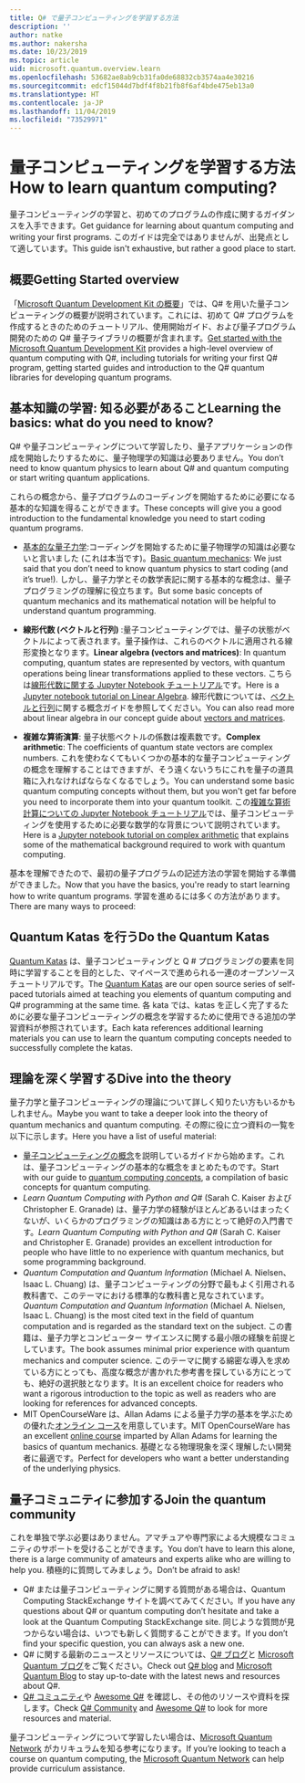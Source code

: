 ```yaml
---
title: Q# で量子コンピューティングを学習する方法
description: ''
author: natke
ms.author: nakersha
ms.date: 10/23/2019
ms.topic: article
uid: microsoft.quantum.overview.learn
ms.openlocfilehash: 53682ae8ab9cb31fa0de68832cb3574aa4e30216
ms.sourcegitcommit: edcf15044d7bdf4f8b21fb8f6af4bde475eb13a0
ms.translationtype: HT
ms.contentlocale: ja-JP
ms.lasthandoff: 11/04/2019
ms.locfileid: "73529971"
---
```

# <a name="how-to-learn-quantum-computing"></a><span data-ttu-id="c99e5-102">量子コンピューティングを学習する方法</span><span class="sxs-lookup"><span data-stu-id="c99e5-102">How to learn quantum computing?</span></span>

<span data-ttu-id="c99e5-103">量子コンピューティングの学習と、初めてのプログラムの作成に関するガイダンスを入手できます。</span><span class="sxs-lookup"><span data-stu-id="c99e5-103">Get guidance for learning about quantum computing and writing your first programs.</span></span> <span data-ttu-id="c99e5-104">このガイドは完全ではありませんが、出発点として適しています。</span><span class="sxs-lookup"><span data-stu-id="c99e5-104">This guide isn't exhaustive, but rather a good place to start.</span></span>

## <a name="getting-started-overview"></a><span data-ttu-id="c99e5-105">概要</span><span class="sxs-lookup"><span data-stu-id="c99e5-105">Getting Started overview</span></span>

<span data-ttu-id="c99e5-106">「[Microsoft Quantum Development Kit の概要](xref:microsoft.quantum.welcome)」では、Q# を用いた量子コンピューティングの概要が説明されています。これには、初めて Q# プログラムを作成するときのためのチュートリアル、使用開始ガイド、および量子プログラム開発のための Q# 量子ライブラリの概要が含まれます。</span><span class="sxs-lookup"><span data-stu-id="c99e5-106">[Get started with the Microsoft Quantum Development Kit](xref:microsoft.quantum.welcome) provides a high-level overview of quantum computing with Q#, including tutorials for writing your first Q# program, getting started guides and introduction to the Q# quantum libraries for developing quantum programs.</span></span>

## <a name="learning-the-basics-what-do-you-need-to-know"></a><span data-ttu-id="c99e5-107">基本知識の学習: 知る必要があること</span><span class="sxs-lookup"><span data-stu-id="c99e5-107">Learning the basics: what do you need to know?</span></span>

<span data-ttu-id="c99e5-108">Q# や量子コンピューティングについて学習したり、量子アプリケーションの作成を開始したりするために、量子物理学の知識は必要ありません。</span><span class="sxs-lookup"><span data-stu-id="c99e5-108">You don’t need to know quantum physics to learn about Q# and quantum computing or start writing quantum applications.</span></span>

<span data-ttu-id="c99e5-109">これらの概念から、量子プログラムのコーディングを開始するために必要になる基本的な知識を得ることができます。</span><span class="sxs-lookup"><span data-stu-id="c99e5-109">These concepts will give you a good introduction to the fundamental knowledge you need to start coding quantum programs.</span></span>  

* <span data-ttu-id="c99e5-110">[基本的な量子力学](xref:microsoft.quantum.concepts.intro):コーディングを開始するために量子物理学の知識は必要ないと言いました (これは本当です)。</span><span class="sxs-lookup"><span data-stu-id="c99e5-110">[Basic quantum mechanics](xref:microsoft.quantum.concepts.intro): We just said that you don’t need to know quantum physics to start coding (and it’s true!).</span></span> <span data-ttu-id="c99e5-111">しかし、量子力学とその数学表記に関する基本的な概念は、量子プログラミングの理解に役立ちます。</span><span class="sxs-lookup"><span data-stu-id="c99e5-111">But some basic concepts of quantum mechanics and its mathematical notation will be helpful to understand quantum programming.</span></span>

* <span data-ttu-id="c99e5-112">**線形代数 (ベクトルと行列)** :量子コンピューティングでは、量子の状態がベクトルによって表されます。量子操作は、これらのベクトルに適用される線形変換となります。</span><span class="sxs-lookup"><span data-stu-id="c99e5-112">**Linear algebra (vectors and matrices)**: In quantum computing, quantum states are represented by vectors, with quantum operations being linear transformations applied to these vectors.</span></span>  <span data-ttu-id="c99e5-113">こちらは[線形代数に関する Jupyter Notebook チュートリアル](https://github.com/microsoft/QuantumKatas/tree/master/tutorials/LinearAlgebra)です。</span><span class="sxs-lookup"><span data-stu-id="c99e5-113">Here is a [Jupyter notebook tutorial on Linear Algebra](https://github.com/microsoft/QuantumKatas/tree/master/tutorials/LinearAlgebra).</span></span>  <span data-ttu-id="c99e5-114">線形代数については、[ベクトルと行列](xref:microsoft.quantum.concepts.vectors)に関する概念ガイドを参照してください。</span><span class="sxs-lookup"><span data-stu-id="c99e5-114">You can also read more about linear algebra in our concept guide about [vectors and matrices](xref:microsoft.quantum.concepts.vectors).</span></span>

* <span data-ttu-id="c99e5-115">**複雑な算術演算**: 量子状態ベクトルの係数は複素数です。</span><span class="sxs-lookup"><span data-stu-id="c99e5-115">**Complex arithmetic**: The coefficients of quantum state vectors are complex numbers.</span></span> <span data-ttu-id="c99e5-116">これを使わなくてもいくつかの基本的な量子コンピューティングの概念を理解することはできますが、そう遠くないうちにこれを量子の道具箱に入れなければならなくなるでしょう。</span><span class="sxs-lookup"><span data-stu-id="c99e5-116">You can understand some basic quantum computing concepts without them, but you won't get far before you need to incorporate them into your quantum toolkit.</span></span>  <span data-ttu-id="c99e5-117">この[複雑な算術計算についての Jupyter Notebook チュートリアル](https://github.com/microsoft/QuantumKatas/tree/master/tutorials/ComplexArithmetic)では、量子コンピューティングを使用するために必要な数学的な背景について説明されています。</span><span class="sxs-lookup"><span data-stu-id="c99e5-117">Here is a [Jupyter notebook tutorial on complex arithmetic](https://github.com/microsoft/QuantumKatas/tree/master/tutorials/ComplexArithmetic) that explains some of the mathematical background required to work with quantum computing.</span></span> 

<span data-ttu-id="c99e5-118">基本を理解できたので、最初の量子プログラムの記述方法の学習を開始する準備ができました。</span><span class="sxs-lookup"><span data-stu-id="c99e5-118">Now that you have the basics, you're ready to start learning how to write quantum programs.</span></span>  <span data-ttu-id="c99e5-119">学習を進めるには多くの方法があります。</span><span class="sxs-lookup"><span data-stu-id="c99e5-119">There are many ways to proceed:</span></span>

## <a name="do-the-quantum-katas"></a><span data-ttu-id="c99e5-120">Quantum Katas を行う</span><span class="sxs-lookup"><span data-stu-id="c99e5-120">Do the Quantum Katas</span></span>

<span data-ttu-id="c99e5-121">[Quantum Katas](xref:microsoft.quantum.overview.katas) は、量子コンピューティングと Q # プログラミングの要素を同時に学習することを目的とした、マイペースで進められる一連のオープンソース チュートリアルです。</span><span class="sxs-lookup"><span data-stu-id="c99e5-121">The [Quantum Katas](xref:microsoft.quantum.overview.katas) are our open source series of self-paced tutorials aimed at teaching you elements of quantum computing and Q# programming at the same time.</span></span>  <span data-ttu-id="c99e5-122">各 kata では、katas を正しく完了するために必要な量子コンピューティングの概念を学習するために使用できる追加の学習資料が参照されています。</span><span class="sxs-lookup"><span data-stu-id="c99e5-122">Each kata references additional learning materials you can use to learn the quantum computing concepts needed to successfully complete the katas.</span></span>  

## <a name="dive-into-the-theory"></a><span data-ttu-id="c99e5-123">理論を深く学習する</span><span class="sxs-lookup"><span data-stu-id="c99e5-123">Dive into the theory</span></span>

<span data-ttu-id="c99e5-124">量子力学と量子コンピューティングの理論について詳しく知りたい方もいるかもしれません。</span><span class="sxs-lookup"><span data-stu-id="c99e5-124">Maybe you want to take a deeper look into the theory of quantum mechanics and quantum computing.</span></span> <span data-ttu-id="c99e5-125">その際に役に立つ資料の一覧を以下に示します。</span><span class="sxs-lookup"><span data-stu-id="c99e5-125">Here you have a list of useful material:</span></span>

* <span data-ttu-id="c99e5-126">[量子コンピューティングの概念](xref:microsoft.quantum.concepts.intro)を説明しているガイドから始めます。これは、量子コンピューティングの基本的な概念をまとめたものです。</span><span class="sxs-lookup"><span data-stu-id="c99e5-126">Start with our guide to [quantum computing concepts](xref:microsoft.quantum.concepts.intro), a compilation of basic concepts for quantum computing.</span></span>
* <span data-ttu-id="c99e5-127">_Learn Quantum Computing with Python and Q#_ (Sarah C. Kaiser および Christopher E. Granade) は、量子力学の経験がほとんどあるいはまったくないが、いくらかのプログラミングの知識はある方にとって絶好の入門書です。</span><span class="sxs-lookup"><span data-stu-id="c99e5-127">_Learn Quantum Computing with Python and Q#_ (Sarah C. Kaiser and Christopher E. Granade) provides an excellent introduction for people who have little to no experience with quantum mechanics, but some programming background.</span></span>
* <span data-ttu-id="c99e5-128">_Quantum Computation and Quantum Information_ (Michael A. Nielsen、Isaac L. Chuang) は、量子コンピューティングの分野で最もよく引用される教科書で、このテーマにおける標準的な教科書と見なされています。</span><span class="sxs-lookup"><span data-stu-id="c99e5-128">_Quantum Computation and Quantum Information_ (Michael A. Nielsen, Isaac L. Chuang) is the most cited text in the field of quantum computation and is regarded as the standard text on the subject.</span></span> <span data-ttu-id="c99e5-129">この書籍は、量子力学とコンピューター サイエンスに関する最小限の経験を前提としています。</span><span class="sxs-lookup"><span data-stu-id="c99e5-129">The book assumes minimal prior experience with quantum mechanics and computer science.</span></span> <span data-ttu-id="c99e5-130">このテーマに関する綿密な導入を求めている方にとっても、高度な概念が書かれた参考書を探している方にとっても、絶好の選択肢となります。</span><span class="sxs-lookup"><span data-stu-id="c99e5-130">It is an excellent choice for readers who want a rigorous introduction to the topic as well as readers who are looking for references for advanced concepts.</span></span>
* <span data-ttu-id="c99e5-131">MIT OpenCourseWare は、Allan Adams による量子力学の基本を学ぶための優れた[オンライン コース](https://www.youtube.com/watch?v=lZ3bPUKo5zc&list=PLUl4u3cNGP61-9PEhRognw5vryrSEVLPr)を用意しています。</span><span class="sxs-lookup"><span data-stu-id="c99e5-131">MIT OpenCourseWare has an excellent [online course](https://www.youtube.com/watch?v=lZ3bPUKo5zc&list=PLUl4u3cNGP61-9PEhRognw5vryrSEVLPr) imparted by Allan Adams for learning the basics of quantum mechanics.</span></span> <span data-ttu-id="c99e5-132">基礎となる物理現象を深く理解したい開発者に最適です。</span><span class="sxs-lookup"><span data-stu-id="c99e5-132">Perfect for developers who want a better understanding of the underlying physics.</span></span>

## <a name="join-the-quantum-community"></a><span data-ttu-id="c99e5-133">量子コミュニティに参加する</span><span class="sxs-lookup"><span data-stu-id="c99e5-133">Join the quantum community</span></span>

<span data-ttu-id="c99e5-134">これを単独で学ぶ必要はありません。アマチュアや専門家による大規模なコミュニティのサポートを受けることができます。</span><span class="sxs-lookup"><span data-stu-id="c99e5-134">You don’t have to learn this alone, there is a large community of amateurs and experts alike who are willing to help you.</span></span> <span data-ttu-id="c99e5-135">積極的に質問してみましょう。</span><span class="sxs-lookup"><span data-stu-id="c99e5-135">Don’t be afraid to ask!</span></span>

* <span data-ttu-id="c99e5-136">Q# または量子コンピューティングに関する質問がある場合は、Quantum Computing StackExchange サイトを調べてみてください。</span><span class="sxs-lookup"><span data-stu-id="c99e5-136">If you have any questions about Q# or quantum computing don’t hesitate and take a look at the Quantum Computing StackExchange site.</span></span> <span data-ttu-id="c99e5-137">同じような質問が見つからない場合は、いつでも新しく質問することができます。</span><span class="sxs-lookup"><span data-stu-id="c99e5-137">If you don’t find your specific question, you can always ask a new one.</span></span> 
* <span data-ttu-id="c99e5-138">Q# に関する最新のニュースとリソースについては、[Q# ブログ](https://devblogs.microsoft.com/qsharp/)と [Microsoft Quantum ブログ](https://cloudblogs.microsoft.com/quantum/)をご覧ください。</span><span class="sxs-lookup"><span data-stu-id="c99e5-138">Check out [Q# blog](https://devblogs.microsoft.com/qsharp/) and [Microsoft Quantum Blog](https://cloudblogs.microsoft.com/quantum/) to stay up-to-date with the latest news and resources about Q#.</span></span>
* <span data-ttu-id="c99e5-139">[Q# コミュニティ](https://qsharp.community/)や [Awesome Q#](https://project-awesome.org/ebraminio/awesome-qsharp) を確認し、その他のリソースや資料を探します。</span><span class="sxs-lookup"><span data-stu-id="c99e5-139">Check [Q# Community](https://qsharp.community/) and [Awesome Q#](https://project-awesome.org/ebraminio/awesome-qsharp) to look for more resources and material.</span></span>

 <span data-ttu-id="c99e5-140">量子コンピューティングについて学習したい場合は、[Microsoft Quantum Network](https://info.microsoft.com/LearnMoreAboutMicrosoftQuantumNetwork.html) がカリキュラムを知る参考になります。</span><span class="sxs-lookup"><span data-stu-id="c99e5-140">If you’re looking to teach a course on quantum computing, the [Microsoft Quantum Network](https://info.microsoft.com/LearnMoreAboutMicrosoftQuantumNetwork.html) can help provide curriculum assistance.</span></span>  

